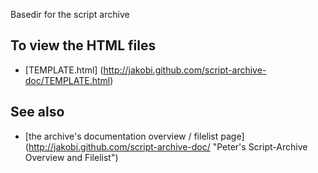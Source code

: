 Basedir for the script archive

To view the HTML files
----------------------

* [TEMPLATE.html]
  (http://jakobi.github.com/script-archive-doc/TEMPLATE.html)


See also
--------

* [the archive's documentation overview / filelist page]
  (http://jakobi.github.com/script-archive-doc/
  "Peter's Script-Archive Overview and Filelist")


